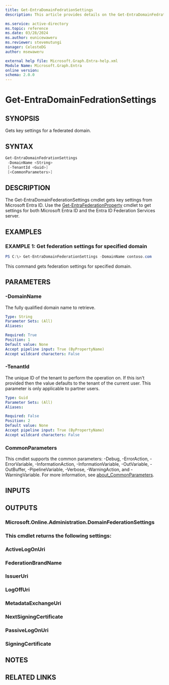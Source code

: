 ```yaml
---
title: Get-EntraDomainFedrationSettings
description: This article provides details on the Get-EntraDomainFedrationSettings command.

ms.service: active-directory
ms.topic: reference
ms.date: 03/28/2024
ms.author: eunicewaweru
ms.reviewer: stevemutungi
manager: CelesteDG
author: msewaweru

external help file: Microsoft.Graph.Entra-help.xml
Module Name: Microsoft.Graph.Entra
online version:
schema: 2.0.0
---
```


# Get-EntraDomainFedrationSettings

## SYNOPSIS
Gets key settings for a federated domain.

## SYNTAX

```powershell
Get-EntraDomainFedrationSettings 
 -DomainName <String>
 [-TenantId <Guid>]
 [<CommonParameters>]
```

## DESCRIPTION
The Get-EntraDomainFederationSettings cmdlet gets key settings from Microsoft Entra ID.
Use the [Get-EntraFederationProperty](./Get-EntraFederationProperty.md) cmdlet to get settings for both Microsoft Entra ID and the Entra ID Federation Services server.

## EXAMPLES

### EXAMPLE 1: Get federation settings for specified domain
```powershell
PS C:\> Get-EntraDomainFederationSettings -DomainName contoso.com
```

This command gets federation settings for specified domain.

## PARAMETERS

### -DomainName
The fully qualified domain name to retrieve.

```yaml
Type: String
Parameter Sets: (All)
Aliases:

Required: True
Position: 1
Default value: None
Accept pipeline input: True (ByPropertyName)
Accept wildcard characters: False
```

### -TenantId
The unique ID of the tenant to perform the operation on.
If this isn't provided then the value defaults to the tenant of the current user.
This parameter is only applicable to partner users.

```yaml
Type: Guid
Parameter Sets: (All)
Aliases:

Required: False
Position: 2
Default value: None
Accept pipeline input: True (ByPropertyName)
Accept wildcard characters: False
```

### CommonParameters
This cmdlet supports the common parameters: -Debug, -ErrorAction, -ErrorVariable, -InformationAction, -InformationVariable, -OutVariable, -OutBuffer, -PipelineVariable, -Verbose, -WarningAction, and -WarningVariable. For more information, see [about_CommonParameters](https://go.microsoft.com/fwlink/?LinkID=113216).

## INPUTS

## OUTPUTS

### Microsoft.Online.Administration.DomainFederationSettings
### This cmdlet returns the following settings:
###         ActiveLogOnUri
###         FederationBrandName
###         IssuerUri
###         LogOffUri
###         MetadataExchangeUri
###         NextSigningCertificate
###         PassiveLogOnUri
###         SigningCertificate
## NOTES

## RELATED LINKS
